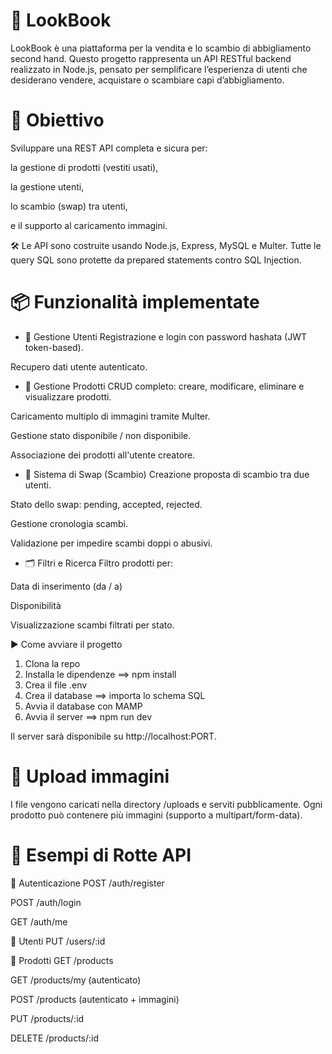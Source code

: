 # 👚 LookBook

LookBook è una piattaforma per la vendita e lo scambio di abbigliamento second hand. Questo progetto rappresenta un API RESTful backend realizzato in Node.js, pensato per semplificare l’esperienza di utenti che desiderano vendere, acquistare o scambiare capi d’abbigliamento.

# 🚀 Obiettivo
Sviluppare una REST API completa e sicura per:

la gestione di prodotti (vestiti usati),

la gestione utenti,

lo scambio (swap) tra utenti,

e il supporto al caricamento immagini.

🛠️ Le API sono costruite usando Node.js, Express, MySQL e Multer. Tutte le query SQL sono protette da prepared statements contro SQL Injection.


# 📦 Funzionalità implementate

- 👤 Gestione Utenti
Registrazione e login con password hashata (JWT token-based).

Recupero dati utente autenticato.

- 👕 Gestione Prodotti
CRUD completo: creare, modificare, eliminare e visualizzare prodotti.

Caricamento multiplo di immagini tramite Multer.

Gestione stato disponibile / non disponibile.

Associazione dei prodotti all'utente creatore.

- 🔁 Sistema di Swap (Scambio)
Creazione proposta di scambio tra due utenti.

Stato dello swap: pending, accepted, rejected.

Gestione cronologia scambi.

Validazione per impedire scambi doppi o abusivi.


- 🗂️ Filtri e Ricerca
Filtro prodotti per:

Data di inserimento (da / a)

Disponibilità

Visualizzazione scambi filtrati per stato.

▶️ Come avviare il progetto
1. Clona la repo
2. Installa le dipendenze ==> npm install
3. Crea il file .env
4. Crea il database ==> importa lo schema SQL
5. Avvia il database con MAMP
6. Avvia il server ==> npm run dev


Il server sarà disponibile su http://localhost:PORT.

# 📸 Upload immagini
I file vengono caricati nella directory /uploads e serviti pubblicamente.
Ogni prodotto può contenere più immagini (supporto a multipart/form-data).

# 📱 Esempi di Rotte API
🔐 Autenticazione
POST /auth/register

POST /auth/login

GET /auth/me

👤 Utenti
PUT /users/:id

👕 Prodotti
GET /products

GET /products/my (autenticato)

POST /products (autenticato + immagini)

PUT /products/:id

DELETE /products/:id






